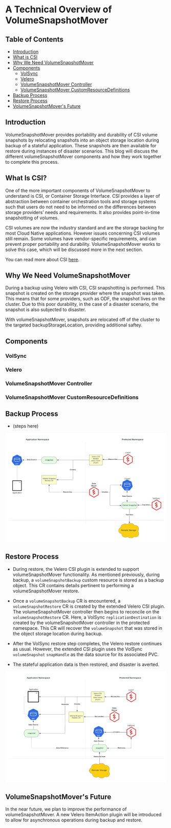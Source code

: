 # A Technical Overview of VolumeSnapshotMover

## Table of Contents
- [Introduction](#introduction)
- [What is CSI](#what-is-csi)
- [Why We Need VolumeSnapshotMover](#why-we-need-volumesnapshotmover)
- [Components](#components)
  - [VolSync](#volsync)
  - [Velero](#velero)
  - [VolumeSnapshotMover Controller](#volumesnapshotmover-controller)
  - [VolumeSnapshotMover CustomResourceDefinitions](#volumesnapshotmover-customresourcedefinitions)
- [Backup Process](#backup-process)
- [Restore Process](#restore-process)
- [VolumeSnapshotMover's Future](#volumesnapshotmovers-future)


## Introduction

VolumeSnapshotMover provides portability and durability of CSI volume snapshots 
by relocating snapshots into an object storage location during backup of a 
stateful application. These snapshots are then available for restore during 
instances of disaster scenarios. This blog will discuss the different 
volumeSnapshotMover components and how they work together to complete this 
process.


## What Is CSI?

One of the more important components of VolumeSnapshotMover to understand is CSI, 
or Container Storage Interface. CSI provides a layer of abstraction between container 
orchestration tools and storage systems such that users do not need to be 
informed on the differences between storage providers’ needs and requirements.
It also provides point-in-time snapshotting of volumes.

CSI volumes are now the industry standard and are the storage backing for most 
Cloud Native applications. 
However issues concerning CSI volumes still remain. Some volumes have 
vendor-specific requirements, and can prevent proper portability and durability. 
VolumeSnapshotMover works to solve this case, which will be
discussed more in the next section.

You can read more about CSI [here](https://kubernetes-csi.github.io/docs/). 


## Why We Need VolumeSnapshotMover

During a backup using Velero with CSI, CSI snapshotting is performed. This 
snapshot is created on the storage provider where the snapshot was taken. 
This means that for some providers, such as ODF, the snapshot lives on the 
cluster. Due to this poor durability, in the case of a disaster scenario, the 
snapshot is also subjected to disaster.  

With volumeSnapshotMover, snapshots are relocated off of the cluster to the 
targeted backupStorageLocation, providing additional saftey. 


## Components 

### VolSync

### Velero

### VolumeSnapshotMover Controller

### VolumeSnapshotMover CustomResourceDefinitions


## Backup Process

- (steps here)

![VSMBackup](dataMoverBackup.png)



## Restore Process

- During restore, the Velero CSI plugin is extended to support volumeSnapshotMover 
functionality. As mentioned previously, during backup, a `volumeSnapshotBackup` custom 
resource is stored as a backup object. This CR contains details pertinent to 
performing a volumeSnapshotMover restore. 

- Once a `volumeSnapshotBackup` CR is encountered, a `volumeSnapshotRestore` CR 
is created by the extended Velero CSI plugin. The volumeSnapshotMover controller 
then begins to reconcile on the `volumeSnapshotRestore` CR. Here, a VolSync 
`replicationDestination` is created by the volumeSnapshotMover controller in the 
protected namespace. This CR will recover the `volumeSnapshot` that was 
stored in the object storage location during backup. 

- After the VolSync restore step completes, the Velero restore continues as usual. 
However, the extended CSI plugin uses the VolSync `volumeSnapshot` `snapHandle` 
as the data source for its associated PVC.  

- The stateful application data is then restored, and disaster is averted.


![VSMRestore](dataMoverRestore.png)

## VolumeSnapshotMover's Future

In the near future, we plan to improve the performance of volumeSnapshotMover. 
A new Velero ItemAction plugin will be introduced to allow for asynchronous 
operations during backup and restore. 
